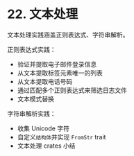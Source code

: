 # 22. 文本处理

文本处理实践涵盖正则表达式、字符串解析。

正则表达式实践：
- 验证并提取电子邮件登录信息
- 从文本提取标签元素唯一的列表
- 从文本提取电话号码
- 通过匹配多个正则表达式来筛选日志文件
- 文本模式替换

字符串解析实践：
- 收集 Unicode 字符
- 自定义`结构体`并实现 `FromStr` trait
- 文本处理 crates 小结
